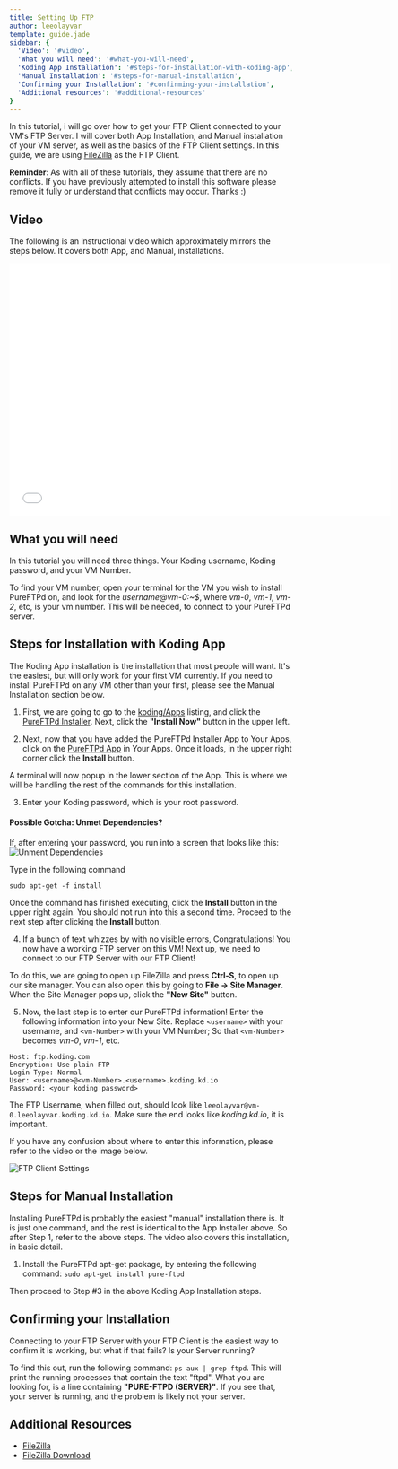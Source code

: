 ```yaml
---
title: Setting Up FTP
author: leeolayvar
template: guide.jade
sidebar: {
  'Video': '#video',
  'What you will need': '#what-you-will-need',
  'Koding App Installation': '#steps-for-installation-with-koding-app',
  'Manual Installation': '#steps-for-manual-installation',
  'Confirming your Installation': '#confirming-your-installation',
  'Additional resources': '#additional-resources'
}
---
```



In this tutorial, i will go over how to get your FTP Client connected
to your VM's FTP Server. I will cover both App Installation, and Manual
installation of your VM server, as well as the basics of the FTP Client
settings. In this guide, we are using
[FileZilla](https://filezilla-project.org/) as the FTP Client.


**Reminder**: As with all of these tutorials, they assume that there are no
conflicts. If you have previously attempted to install this software please
remove it fully or understand that conflicts may occur. Thanks :)



## Video

The following is an instructional video which approximately
mirrors the steps below. It covers both App, and Manual,
installations.

<iframe width="680" height="450" src="//www.youtube.com/embed/1Boyf-vYXUI" frameborder="0" allowfullscreen></iframe>



## What you will need

In this tutorial you will need three things. Your Koding username,
Koding password, and your VM Number.

To find your VM number, open your terminal for the VM you wish to install
PureFTPd on, and look for the *username@vm-0:~$*, where *vm-0*, *vm-1*,
*vm-2*, etc, is your vm number. This will be needed, to connect to your
PureFTPd server.


## Steps for Installation with Koding App

The Koding App installation is the installation that most people will want.
It's the easiest, but will only work for your first VM currently. If you
need to install
PureFTPd
on any VM other than your first, please see the Manual Installation
section below.

1. First, we are going to go to the
  [koding/Apps](https://koding.com/Apps) listing, and click the
  [PureFTPd Installer](https://koding.com/Apps/pureftpd-installer). Next,
  click the **"Install Now"** button in the upper left.

2. Next, now that you have added the PureFTPd Installer App to Your Apps,
  click on the
  [PureFTPd App](https://koding.com/Develop/PureFTPd%20Installer)
  in Your Apps. Once it loads, in the upper right corner click
  the **Install** button.
  
  A terminal will now popup in the lower section of the App. This is where
  we will be handling the rest of the commands for this installation.

3. Enter your Koding password, which is your root password.
  
  #### Possible Gotcha: Unmet Dependencies?
  
  If, after entering your password, you run into a screen that looks like this:
  ![Unment Dependencies](unmetdeps.png)
  
  Type in the following command
  
  `sudo apt-get -f install`

  Once the command has finished executing,
  click the **Install** button in the upper right again. You should
  not run into this a second time. Proceed to the next step after clicking
  the **Install** button.
  
4. If a bunch of text whizzes by with no visible errors, Congratulations!
  You now have a working FTP server on this VM! Next up, we need to connect
  to our FTP Server with our FTP Client!
  
  To do this, we are going to open up FileZilla and press **Ctrl-S**, to open
  up our site manager. You can also open this by going to
  **File -> Site Manager**. When the Site Manager pops up, click the
  **"New Site"** button.

5. Now, the last step is to enter our PureFTPd information! Enter the following
  information into your New Site. Replace `<username>` with your username,
  and `<vm-Number>` with your VM Number; So that `<vm-Number>` becomes *vm-0*,
  *vm-1*, etc.
  
  ```
  Host: ftp.koding.com
  Encryption: Use plain FTP
  Login Type: Normal
  User: <username>@<vm-Number>.<username>.koding.kd.io
  Password: <your koding password>
  ```
  
  The FTP Username, when filled out, should look like
  `leeolayvar@vm-0.leeolayvar.koding.kd.io`. Make sure the end looks
  like *koding.kd.io*, it is important.
  
  If you have any confusion about where to enter this information,
  please refer to the video or the image below.
  
  ![FTP Client Settings](ftpclientsettings.png)



## Steps for Manual Installation

Installing PureFTPd is probably the easiest "manual" installation there is.
It is just one command, and the rest is identical to the App Installer above.
So after Step 1, refer to the above steps. The video also covers this
installation, in basic detail.

1. Install the PureFTPd apt-get package, by entering the following command:
  `sudo apt-get install pure-ftpd`
  
  Then proceed to Step #3 in the above Koding App Installation steps.



## Confirming your Installation

Connecting to your FTP Server with your FTP Client is the easiest way
to confirm it is working, but what if that fails? Is your Server running?

To find this out, run the following command: `ps aux | grep ftpd`. This
will print the running processes that contain the text "ftpd". What you are
looking for, is a line containing **"PURE-FTPD (SERVER)"**. If you see that,
your server is running, and the problem is likely not your server.



## Additional Resources

- [FileZilla](https://filezilla-project.org/)
- [FileZilla Download](https://filezilla-project.org/download.php?type=client)

